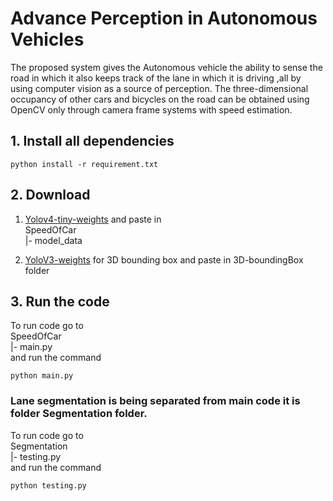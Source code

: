 # Advance Perception in Autonomous Vehicles

The proposed system gives the Autonomous vehicle the ability to sense the road in which it also keeps track of the lane in which it is driving ,all by using computer vision as a source of perception. The three-dimensional occupancy of other cars and bicycles on the road can be obtained using OpenCV only through camera frame systems with speed estimation. <br/>

## 1. Install all dependencies
```
python install -r requirement.txt
```

## 2. Download
1. [Yolov4-tiny-weights](https://drive.google.com/file/d/1yJVFZShj9YD-Bysq5P5ZNBphjRJzpr9p/view?usp=share_link)
and paste in <br/>
SpeedOfCar  <br/>
  |- model_data <br/>

2. [YoloV3-weights](https://drive.google.com/drive/folders/1xDQSCmEtx9RVDGNn0USBruAhSzTznhrm?usp=share_link) for 3D bounding box
and paste in 3D-boundingBox folder<br/>

## 3. Run the code
To run code go to <br/>
SpeedOfCar <br/>
  |- main.py <br/>
and run the command
```
python main.py
```

### Lane segmentation is being separated from main code it is folder Segmentation folder.

To run code go to <br/>
Segmentation <br/>
  |- testing.py <br/>
and run the command
```
python testing.py
```

